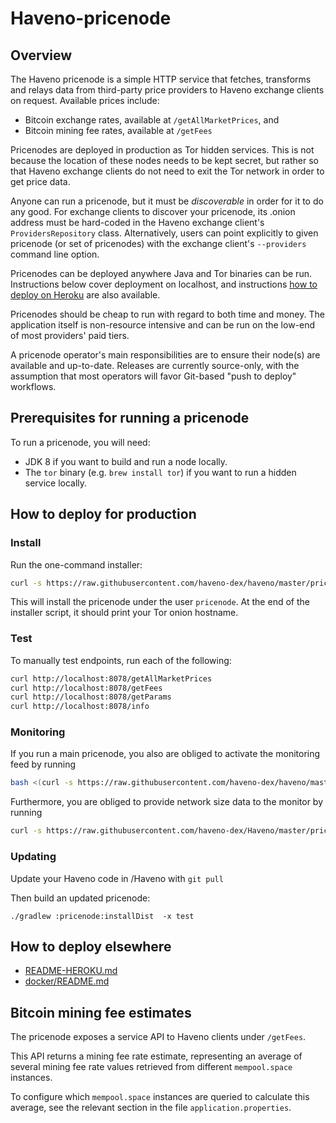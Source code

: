 # Haveno-pricenode

## Overview

The Haveno pricenode is a simple HTTP service that fetches, transforms and relays data from third-party price providers to Haveno exchange clients on request. Available prices include:

 - Bitcoin exchange rates, available at `/getAllMarketPrices`, and
 - Bitcoin mining fee rates, available at `/getFees`

Pricenodes are deployed in production as Tor hidden services. This is not because the location of these nodes needs to be kept secret, but rather so that Haveno exchange clients do not need to exit the Tor network in order to get price data.

Anyone can run a pricenode, but it must be _discoverable_ in order for it to do any good. For exchange clients to discover your pricenode, its .onion address must be hard-coded in the Haveno exchange client's `ProvidersRepository` class. Alternatively, users can point explicitly to given pricenode (or set of pricenodes) with the exchange client's `--providers` command line option.

Pricenodes can be deployed anywhere Java and Tor binaries can be run. Instructions below cover deployment on localhost, and instructions [how to deploy on Heroku](README-HEROKU.md) are also available.

Pricenodes should be cheap to run with regard to both time and money. The application itself is non-resource intensive and can be run on the low-end of most providers' paid tiers.

A pricenode operator's main responsibilities are to ensure their node(s) are available and up-to-date. Releases are currently source-only, with the assumption that most operators will favor Git-based "push to deploy" workflows.

## Prerequisites for running a pricenode

To run a pricenode, you will need:

  - JDK 8 if you want to build and run a node locally.
  - The `tor` binary (e.g. `brew install tor`) if you want to run a hidden service locally.

## How to deploy for production

### Install

Run the one-command installer:

```bash
curl -s https://raw.githubusercontent.com/haveno-dex/haveno/master/pricenode/install_pricenode_debian.sh | sudo bash
```

This will install the pricenode under the user `pricenode`. At the end of the installer script, it should print your Tor onion hostname.

### Test

To manually test endpoints, run each of the following:

``` bash
curl http://localhost:8078/getAllMarketPrices
curl http://localhost:8078/getFees
curl http://localhost:8078/getParams
curl http://localhost:8078/info
```

### Monitoring

If you run a main pricenode, you also are obliged to activate the monitoring feed by running

```bash
bash <(curl -s https://raw.githubusercontent.com/haveno-dex/haveno/master/monitor/install_collectd_debian.sh)
```

Furthermore, you are obliged to provide network size data to the monitor by running

```bash
curl -s https://raw.githubusercontent.com/haveno-dex/Haveno/master/pricenode/install_networksize_debian.sh | sudo bash
```

### Updating

Update your Haveno code in /Haveno with ```git pull```

Then build an updated pricenode:

```./gradlew :pricenode:installDist  -x test```

## How to deploy elsewhere

 - [README-HEROKU.md](README-HEROKU.md)
 - [docker/README.md](docker/README.md)


## Bitcoin mining fee estimates

The pricenode exposes a service API to Haveno clients under `/getFees`.

This API returns a mining fee rate estimate, representing an average of several mining fee rate values retrieved from different `mempool.space` instances.

To configure which `mempool.space` instances are queried to calculate this average, see the relevant section in the file `application.properties`.
